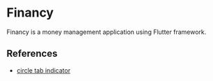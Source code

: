# Financy

Financy is a money management application using Flutter framework. 



## References

- [circle tab indicator](https://medium.com/swlh/flutter-custom-tab-indicator-for-tabbar-d72bbc6c9d0c)

  